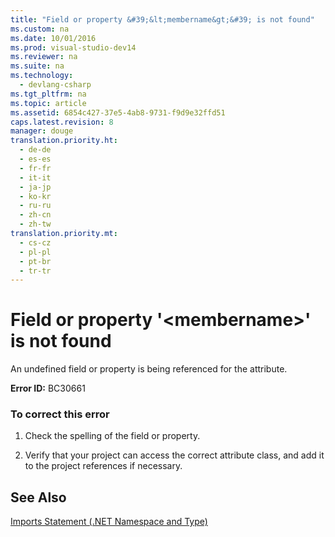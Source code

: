 ```yaml
---
title: "Field or property &#39;&lt;membername&gt;&#39; is not found"
ms.custom: na
ms.date: 10/01/2016
ms.prod: visual-studio-dev14
ms.reviewer: na
ms.suite: na
ms.technology: 
  - devlang-csharp
ms.tgt_pltfrm: na
ms.topic: article
ms.assetid: 6854c427-37e5-4ab8-9731-f9d9e32ffd51
caps.latest.revision: 8
manager: douge
translation.priority.ht: 
  - de-de
  - es-es
  - fr-fr
  - it-it
  - ja-jp
  - ko-kr
  - ru-ru
  - zh-cn
  - zh-tw
translation.priority.mt: 
  - cs-cz
  - pl-pl
  - pt-br
  - tr-tr
---
```

# Field or property &#39;&lt;membername&gt;&#39; is not found
An undefined field or property is being referenced for the attribute.  
  
 **Error ID:** BC30661  
  
### To correct this error  
  
1.  Check the spelling of the field or property.  
  
2.  Verify that your project can access the correct attribute class, and add it to the project references if necessary.  
  
## See Also  
 [Imports Statement (.NET Namespace and Type)](../Topic/Imports%20Statement%20\(.NET%20Namespace%20and%20Type\).md)